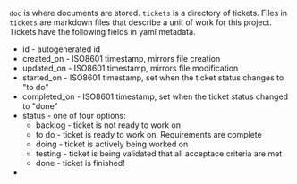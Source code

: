 `doc` is where documents are stored.
`tickets` is a directory of tickets.
Files in `tickets` are markdown files that describe a unit of work for this project.
Tickets have the following fields in yaml metadata.
- id - autogenerated id
- created_on - ISO8601 timestamp, mirrors file creation
- updated_on - ISO8601 timestamp, mirrors file modification
- started_on - ISO8601 timestamp, set when the ticket status changes to "to do"
- completed_on - ISO8601 timestamp, set when the ticket status changed to "done"
- status - one of four options:
  - backlog - ticket is not ready to work on
  - to do - ticket is ready to work on. Requirements are complete
  - doing - ticket is actively being worked on
  - testing - ticket is being validated that all acceptace criteria are met 
  - done - ticket is finished!
- 
